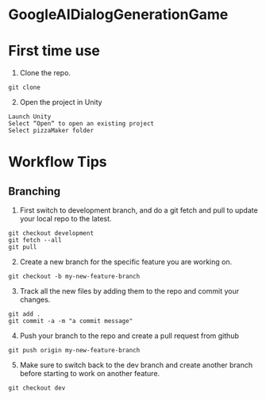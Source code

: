 # GoogleAIDialogGenerationGame

# First time use
1. Clone the repo.
```
git clone
```

2. Open the project in Unity
```
Launch Unity 
Select “Open“ to open an existing project
Select pizzaMaker folder
```


# Workflow Tips
## Branching

1. First switch to development branch, and do a git fetch and pull to update your local repo to the latest.
```
git checkout development
git fetch --all
git pull
```
2. Create a new branch for the specific feature you are working on.
```
git checkout -b my-new-feature-branch
```

3. Track all the new files by adding them to the repo and commit your changes.
```
git add .
git commit -a -m "a commit message"
```

4. Push your branch to the repo and create a pull request from github
```
git push origin my-new-feature-branch
```

5. Make sure to switch back to the dev branch and create another branch before starting to work on another feature.
```
git checkout dev
```

